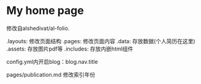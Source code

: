 # My home page

修改自alshedivat/al-folio.

.layouts: 修改页面结构
.pages: 修改页面内容
.data: 存放数据(个人简历在这里)
.assets: 存放图片pdf等
.includes: 存放内嵌html组件

config.yml内开启blog：blog.nav.title

pages/publication.md 修改索引年份

